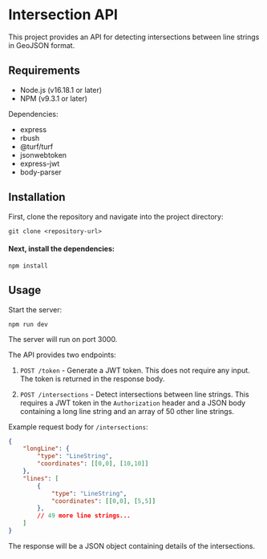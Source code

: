 # Intersection API

This project provides an API for detecting intersections between line strings in GeoJSON format.

## Requirements

* Node.js (v16.18.1 or later)
* NPM (v9.3.1 or later)

Dependencies:

* express
* rbush
* @turf/turf
* jsonwebtoken
* express-jwt
* body-parser

## Installation

First, clone the repository and navigate into the project directory:

``` 
git clone <repository-url>
```

#### Next, install the dependencies:

```
npm install

```


## Usage

Start the server:

```
npm run dev
```


The server will run on port 3000.

The API provides two endpoints:

1. `POST /token` - Generate a JWT token. This does not require any input. The token is returned in the response body.

2. `POST /intersections` - Detect intersections between line strings. This requires a JWT token in the `Authorization` header and a JSON body containing a long line string and an array of 50 other line strings.

Example request body for `/intersections`:

```json
{
    "longLine": {
        "type": "LineString",
        "coordinates": [[0,0], [10,10]]
    },
    "lines": [
        {
            "type": "LineString",
            "coordinates": [[0,0], [5,5]]
        },
        // 49 more line strings...
    ]
}
```

The response will be a JSON object containing details of the intersections.


